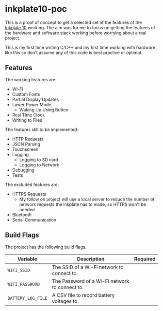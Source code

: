 # inkplate10-poc

This is a proof of concept to get a selected set of the features of the [Inkplate
10](https://soldered.com/product/inkplate-10-9-7-e-paper-board-copy/) working.
The aim was for me to focus on getting the features of the hardware and software
stack working before worrying about a real project.

This is my first time writing C/C++ and my first time working with hardware like this so don't assume any of this code is best practice or optimal.

## Features
The working features are:
* Wi-Fi
* Custom Fonts
* Partial Display Updates
* Lower Power Mode
  * Waking Up Using Button
* Real Time Clock
* Writing to Files

The features still to be implemented:
* HTTP Requests
* JSON Parsing
* Touchscreen
* Logging
  * Logging to SD card
  * Logging to Network
* Debugging
* Tests

The excluded features are:
* HTTPS Requests
  * My follow on project will use a local server to reduce the number of network
    requests the Inkplate has to made, so HTTPS won't be needed.
* Bluetooth
* Serial Communication

## Build Flags

The project has the following build flags.

| Variable | Description | Required |
| ------ | ------ | ------ |
| `WIFI_SSID` | The SSID of a Wi-Fi network to connect to. | |
| `WIFI_PASSWORD` | The Password of a Wi-Fi network to connect to. | |
| `BATTERY_LOG_FILE` | A CSV file to record battery voltages to. | |

